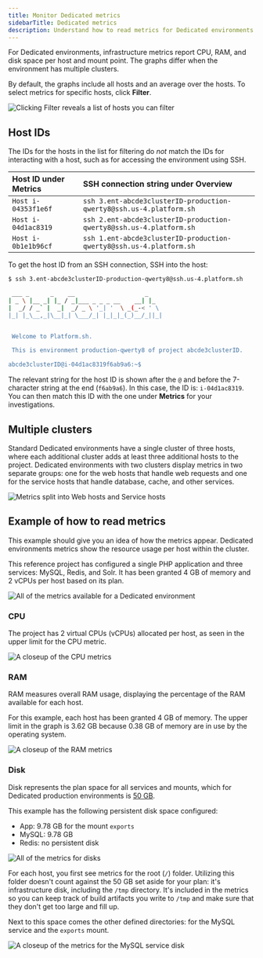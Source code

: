 ```yaml
---
title: Monitor Dedicated metrics
sidebarTitle: Dedicated metrics
description: Understand how to read metrics for Dedicated environments.
---
```


For Dedicated environments, infrastructure metrics report CPU, RAM, and disk space per host and mount point.
The graphs differ when the environment has multiple clusters.

By default, the graphs include all hosts and an average over the hosts.
To select metrics for specific hosts, click **Filter**.

![Clicking Filter reveals a list of hosts you can filter](/images/metrics/filtering.png "0.4")

## Host IDs

The IDs for the hosts in the list for filtering do *not* match the IDs for interacting with a host,
such as for accessing the environment using SSH.

| Host ID under **Metrics** | SSH connection string under **Overview**                            |
| :------------------------ | :------------------------------------------------------------------ |
| `Host i-04353f1e6f`       | `ssh 3.ent-abcde3clusterID-production-qwerty8@ssh.us-4.platform.sh` |
| `Host i-04d1ac8319`       | `ssh 2.ent-abcde3clusterID-production-qwerty8@ssh.us-4.platform.sh` |
| `Host i-0b1e1b96cf`       | `ssh 1.ent-abcde3clusterID-production-qwerty8@ssh.us-4.platform.sh` |

To get the host ID from an SSH connection, SSH into the host:

```bash
$ ssh 3.ent-abcde3clusterID-production-qwerty8@ssh.us-4.platform.sh

 ___ _      _    __                    _
| _ \ |__ _| |_ / _|___ _ _ _ __    __| |_
|  _/ / _` |  _|  _/ _ \ '_| '  \ _(_-< ' \
|_| |_\__,_|\__|_| \___/_| |_|_|_(_)__/_||_|


 Welcome to Platform.sh.

 This is environment production-qwerty8 of project abcde3clusterID.

abcde3clusterID@i-04d1ac8319f6ab9a6:~$ 
```

The relevant string for the host ID is shown after the `@` and before the 7-character string at the end (`f6ab9a6`).
In this case, the ID is: `i-04d1ac8319`.
You can then match this ID with the one under **Metrics** for your investigations.

## Multiple clusters

Standard Dedicated environments have a single cluster of three hosts,
where each additional cluster adds at least three additional hosts to the project.
Dedicated environments with two clusters display metrics in two separate groups:
one for the web hosts that handle web requests and one for the service hosts that handle database, cache, and other services.

![Metrics split into Web hosts and Service hosts](/images/metrics/split-arch.png "0.75")

## Example of how to read metrics

This example should give you an idea of how the metrics appear.
Dedicated environments metrics show the resource usage per host within the cluster.

This reference project has configured a single PHP application and three services: MySQL, Redis, and Solr.
It has been granted 4&nbsp;GB of memory and 2 vCPUs per host based on its plan.

![All of the metrics available for a Dedicated environment](/images/metrics/all.png "0.5")

### CPU

The project has 2 virtual CPUs (vCPUs) allocated per host, as seen in the upper limit for the CPU metric.

![A closeup of the CPU metrics](/images/metrics/cpu.png "0.5")

### RAM

RAM measures overall RAM usage, displaying the percentage of the RAM available for each host.

For this example, each host has been granted 4&nbsp;GB of memory.
The upper limit in the graph is 3.62&nbsp;GB because 0.38&nbsp;GB of memory are in use by the operating system.

![A closeup of the RAM metrics](/images/metrics/ram.png "0.5")

### Disk

Disk represents the plan space for all services and mounts,
which for Dedicated production environments is [50&nbsp;GB](../../dedicated/architecture/_index.md).

This example has the following persistent disk space configured:

* App: 9.78&nbsp;GB for the mount `exports`
* MySQL: 9.78&nbsp;GB
* Redis: no persistent disk

![All of the metrics for disks](/images/metrics/disk.png)

For each host, you first see metrics for the root (`/`) folder.
Utilizing this folder doesn't count against the 50&nbsp;GB set aside for your plan:
it's infrastructure disk, including the `/tmp` directory.
It's included in the metrics so you can keep track of build artifacts you write to `/tmp`
and make sure that they don't get too large and fill up.

Next to this space comes the other defined directories: for the MySQL service and the `exports` mount.

![A closeup of the metrics for the MySQL service disk](/images/metrics/disk-single.png "0.4")
